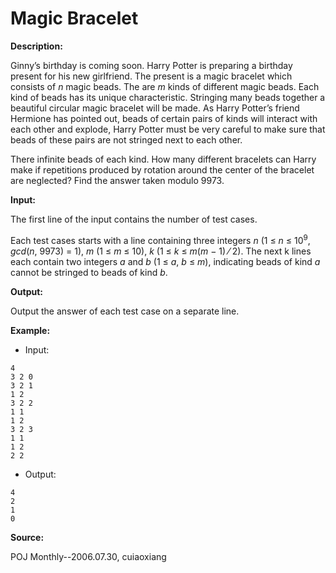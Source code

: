 # Magic Bracelet

**Description:**

Ginny’s birthday is coming soon. Harry Potter is preparing a birthday present for his new girlfriend. The present is a magic bracelet which consists of *n* magic beads. The are *m* kinds of different magic beads. Each kind of beads has its unique characteristic. Stringing many beads together a beautiful circular magic bracelet will be made. As Harry Potter’s friend Hermione has pointed out, beads of certain pairs of kinds will interact with each other and explode, Harry Potter must be very careful to make sure that beads of these pairs are not stringed next to each other.

There infinite beads of each kind. How many different bracelets can Harry make if repetitions produced by rotation around the center of the bracelet are neglected? Find the answer taken modulo 9973.

**Input:**

The first line of the input contains the number of test cases.

Each test cases starts with a line containing three integers *n* (1 ≤ *n* ≤ 10<sup>9</sup>, *gcd*(*n*, 9973) = 1), *m* (1 ≤ *m* ≤ 10), *k* (1 ≤ *k* ≤ *m*(*m* − 1) ⁄ 2). The next k lines each contain two integers *a* and *b* (1 ≤ *a*, *b* ≤ *m*), indicating beads of kind *a* cannot be stringed to beads of kind *b*.

**Output:**

Output the answer of each test case on a separate line.

**Example:**

- Input:

```
4
3 2 0
3 2 1
1 2
3 2 2
1 1
1 2
3 2 3
1 1
1 2
2 2
```

- Output:

```
4
2
1
0
```

**Source:**

POJ Monthly--2006.07.30, cuiaoxiang